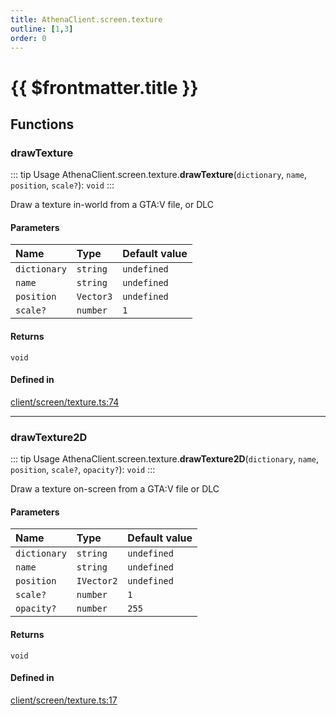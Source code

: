 ```yaml
---
title: AthenaClient.screen.texture
outline: [1,3]
order: 0
---
```


# {{ $frontmatter.title }}


## Functions

### drawTexture

::: tip Usage
AthenaClient.screen.texture.**drawTexture**(`dictionary`, `name`, `position`, `scale?`): `void`
:::

Draw a texture in-world from a GTA:V file, or DLC

#### Parameters

| Name | Type | Default value |
| :------ | :------ | :------ |
| `dictionary` | `string` | `undefined` |
| `name` | `string` | `undefined` |
| `position` | `Vector3` | `undefined` |
| `scale?` | `number` | `1` |

#### Returns

`void`

#### Defined in

[client/screen/texture.ts:74](https://github.com/Stuyk/altv-athena/blob/6d21f39/src/core/client/screen/texture.ts#L74)

___

### drawTexture2D

::: tip Usage
AthenaClient.screen.texture.**drawTexture2D**(`dictionary`, `name`, `position`, `scale?`, `opacity?`): `void`
:::

Draw a texture on-screen from a GTA:V file or DLC

#### Parameters

| Name | Type | Default value |
| :------ | :------ | :------ |
| `dictionary` | `string` | `undefined` |
| `name` | `string` | `undefined` |
| `position` | `IVector2` | `undefined` |
| `scale?` | `number` | `1` |
| `opacity?` | `number` | `255` |

#### Returns

`void`

#### Defined in

[client/screen/texture.ts:17](https://github.com/Stuyk/altv-athena/blob/6d21f39/src/core/client/screen/texture.ts#L17)
